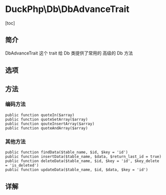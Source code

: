 # DuckPhp\Db\DbAdvanceTrait
[toc]

## 简介
DbAdvanceTrait 这个 trait 给 Db 类提供了常用的 高级的 Db 方法
## 选项

## 方法
### 编码方法

    public function quoteIn($array)
    public function quoteSetArray($array)
    public function qouteInsertArray($array)
    public function quoteAndArray($array)
###  其他方法
    public function findData($table_name, $id, $key = 'id')
    public function insertData($table_name, $data, $return_last_id = true)
    public function deleteData($table_name, $id, $key = 'id', $key_delete = 'is_deleted')
    public function updateData($table_name, $id, $data, $key = 'id')
## 详解


